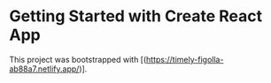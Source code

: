 # Getting Started with Create React App

This project was bootstrapped with [(https://timely-figolla-ab88a7.netlify.app/)].
